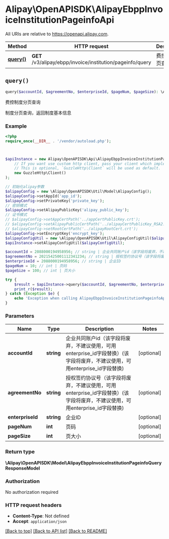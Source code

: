 # Alipay\OpenAPISDK\AlipayEbppInvoiceInstitutionPageinfoApi

All URIs are relative to https://openapi.alipay.com.

Method | HTTP request | Description
------------- | ------------- | -------------
[**query()**](AlipayEbppInvoiceInstitutionPageinfoApi.md#query) | **GET** /v3/alipay/ebpp/invoice/institution/pageinfo/query | 费控制度分页查询


## `query()`

```php
query($accountId, $agreementNo, $enterpriseId, $pageNum, $pageSize): \Alipay\OpenAPISDK\Model\AlipayEbppInvoiceInstitutionPageinfoQueryResponseModel
```

费控制度分页查询

制度分页查询，返回制度基本信息

### Example

```php
<?php
require_once(__DIR__ . '/vendor/autoload.php');



$apiInstance = new Alipay\OpenAPISDK\Api\AlipayEbppInvoiceInstitutionPageinfoApi(
    // If you want use custom http client, pass your client which implements `GuzzleHttp\ClientInterface`.
    // This is optional, `GuzzleHttp\Client` will be used as default.
    new GuzzleHttp\Client()
);

// 初始化alipay参数
$alipayConfig = new \Alipay\OpenAPISDK\Util\Model\AlipayConfig();
$alipayConfig->setAppId('app_id');
$alipayConfig->setPrivateKey('private_key');
// 密钥模式
$alipayConfig->setAlipayPublicKey('alipay_public_key');
// 证书模式
// $alipayConfig->setAppCertPath('../appCertPublicKey.crt');
// $alipayConfig->setAlipayPublicCertPath('../alipayCertPublicKey_RSA2.crt');
// $alipayConfig->setRootCertPath('../alipayRootCert.crt');
$alipayConfig->setEncryptKey('encrypt_key');
$alipayConfigUtil = new \Alipay\OpenAPISDK\Util\AlipayConfigUtil($alipayConfig);
$apiInstance->setAlipayConfigUtil($alipayConfigUtil);

$accountId = 2088000194958956; // string | 企业共同账户id（该字段将废弃，不建议使用，可用enterprise_id字段替换）(该字段将废弃，不建议使用，可用enterprise_id字段替换)
$agreementNo = 20215425001112341234; // string | 授权签约协议号（该字段将废弃，不建议使用，可用enterprise_id字段替换）(该字段将废弃，不建议使用，可用enterprise_id字段替换)
$enterpriseId = 2088000194958956; // string | 企业ID
$pageNum = 10; // int | 页码
$pageSize = 100; // int | 页大小

try {
    $result = $apiInstance->query($accountId, $agreementNo, $enterpriseId, $pageNum, $pageSize);
    print_r($result);
} catch (Exception $e) {
    echo 'Exception when calling AlipayEbppInvoiceInstitutionPageinfoApi->query: ', $e->getMessage(), PHP_EOL;
}
```

### Parameters

Name | Type | Description  | Notes
------------- | ------------- | ------------- | -------------
 **accountId** | **string**| 企业共同账户id（该字段将废弃，不建议使用，可用enterprise_id字段替换）(该字段将废弃，不建议使用，可用enterprise_id字段替换) | [optional]
 **agreementNo** | **string**| 授权签约协议号（该字段将废弃，不建议使用，可用enterprise_id字段替换）(该字段将废弃，不建议使用，可用enterprise_id字段替换) | [optional]
 **enterpriseId** | **string**| 企业ID | [optional]
 **pageNum** | **int**| 页码 | [optional]
 **pageSize** | **int**| 页大小 | [optional]

### Return type

**\Alipay\OpenAPISDK\Model\AlipayEbppInvoiceInstitutionPageinfoQueryResponseModel**

### Authorization

No authorization required

### HTTP request headers

- **Content-Type**: Not defined
- **Accept**: `application/json`

[[Back to top]](#) [[Back to API list]](../../README.md#api-endpoints)
[[Back to README]](../../README.md)
